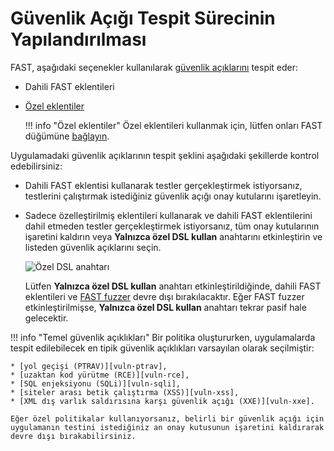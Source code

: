 [img-custom-dsl-slider]:    ../../../images/fast/operations/en/test-policy/policy-editor/custom-slider.png

[link-user-extensions]:     ../../dsl/intro.md
[link-connect-extensions]:  ../../dsl/using-extension.md

[doc-fuzzer]:               fuzzer-intro.md

[gl-vuln]:                  ../../TERMS-GLOSSARY.md#vulnerability

[vuln-ptrav]:               ../../VULN-LIST.md#path-traversal
[vuln-rce]:                 ../../VULN-LIST.md#remote-code-execution-rce
[vuln-sqli]:                ../../VULN-LIST.md#sql-injection
[vuln-xss]:                 ../../VULN-LIST.md#cross-site-scripting-xss
[vuln-xxe]:                 ../../VULN-LIST.md#attack-on-xml-external-entity-xxe

#   Güvenlik Açığı Tespit Sürecinin Yapılandırılması

FAST, aşağıdaki seçenekler kullanılarak [güvenlik açıklarını][gl-vuln] tespit eder:

* Dahili FAST eklentileri
* [Özel eklentiler][link-user-extensions]

    !!! info "Özel eklentiler"
        Özel eklentileri kullanmak için, lütfen onları FAST düğümüne [bağlayın][link-connect-extensions].

Uygulamadaki güvenlik açıklarının tespit şeklini aşağıdaki şekillerde kontrol edebilirsiniz:

* Dahili FAST eklentisi kullanarak testler gerçekleştirmek istiyorsanız, testlerini çalıştırmak istediğiniz güvenlik açığı onay kutularını işaretleyin.
* Sadece özelleştirilmiş eklentileri kullanarak ve dahili FAST eklentilerini dahil etmeden testler gerçekleştirmek istiyorsanız, tüm onay kutularının işaretini kaldırın veya **Yalnızca özel DSL kullan** anahtarını etkinleştirin ve listeden güvenlik açıklarını seçin.

    ![Özel DSL anahtarı][img-custom-dsl-slider]

    Lütfen **Yalnızca özel DSL kullan** anahtarı etkinleştirildiğinde, dahili FAST eklentileri ve [FAST fuzzer][doc-fuzzer] devre dışı bırakılacaktır. Eğer FAST fuzzer etkinleştirilmişse, **Yalnızca özel DSL kullan** anahtarı tekrar pasif hale gelecektir.

!!! info "Temel güvenlik açıklıkları"
    Bir politika oluştururken, uygulamalarda tespit edilebilecek en tipik güvenlik açıklıkları varsayılan olarak seçilmiştir:

    * [yol geçişi (PTRAV)][vuln-ptrav],
    * [uzaktan kod yürütme (RCE)][vuln-rce],
    * [SQL enjeksiyonu (SQLi)][vuln-sqli],
    * [siteler arası betik çalıştırma (XSS)][vuln-xss],
    * [XML dış varlık saldırısına karşı güvenlik açığı (XXE)][vuln-xxe].
    
    Eğer özel politikalar kullanıyorsanız, belirli bir güvenlik açığı için uygulamanın testini istediğiniz an onay kutusunun işaretini kaldırarak devre dışı bırakabilirsiniz.
